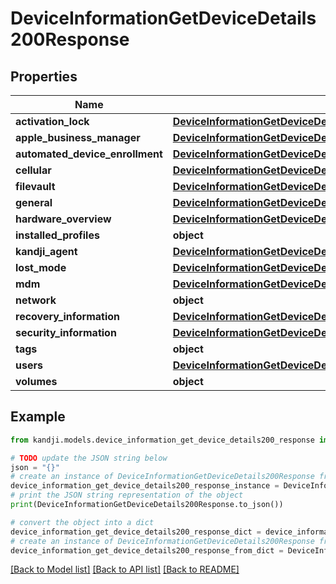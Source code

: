 # DeviceInformationGetDeviceDetails200Response


## Properties

Name | Type | Description | Notes
------------ | ------------- | ------------- | -------------
**activation_lock** | [**DeviceInformationGetDeviceDetails200ResponseActivationLock**](DeviceInformationGetDeviceDetails200ResponseActivationLock.md) |  | [optional] 
**apple_business_manager** | [**DeviceInformationGetDeviceDetails200ResponseAppleBusinessManager**](DeviceInformationGetDeviceDetails200ResponseAppleBusinessManager.md) |  | [optional] 
**automated_device_enrollment** | [**DeviceInformationGetDeviceDetails200ResponseAutomatedDeviceEnrollment**](DeviceInformationGetDeviceDetails200ResponseAutomatedDeviceEnrollment.md) |  | [optional] 
**cellular** | [**DeviceInformationGetDeviceDetails200ResponseCellular**](DeviceInformationGetDeviceDetails200ResponseCellular.md) |  | [optional] 
**filevault** | [**DeviceInformationGetDeviceDetails200ResponseFilevault**](DeviceInformationGetDeviceDetails200ResponseFilevault.md) |  | [optional] 
**general** | [**DeviceInformationGetDeviceDetails200ResponseGeneral**](DeviceInformationGetDeviceDetails200ResponseGeneral.md) |  | [optional] 
**hardware_overview** | [**DeviceInformationGetDeviceDetails200ResponseHardwareOverview**](DeviceInformationGetDeviceDetails200ResponseHardwareOverview.md) |  | [optional] 
**installed_profiles** | **object** |  | [optional] 
**kandji_agent** | [**DeviceInformationGetDeviceDetails200ResponseKandjiAgent**](DeviceInformationGetDeviceDetails200ResponseKandjiAgent.md) |  | [optional] 
**lost_mode** | [**DeviceInformationGetDeviceDetails200ResponseLostMode**](DeviceInformationGetDeviceDetails200ResponseLostMode.md) |  | [optional] 
**mdm** | [**DeviceInformationGetDeviceDetails200ResponseMdm**](DeviceInformationGetDeviceDetails200ResponseMdm.md) |  | [optional] 
**network** | **object** |  | [optional] 
**recovery_information** | [**DeviceInformationGetDeviceDetails200ResponseRecoveryInformation**](DeviceInformationGetDeviceDetails200ResponseRecoveryInformation.md) |  | [optional] 
**security_information** | [**DeviceInformationGetDeviceDetails200ResponseSecurityInformation**](DeviceInformationGetDeviceDetails200ResponseSecurityInformation.md) |  | [optional] 
**tags** | **object** |  | [optional] 
**users** | [**DeviceInformationGetDeviceDetails200ResponseUsers**](DeviceInformationGetDeviceDetails200ResponseUsers.md) |  | [optional] 
**volumes** | **object** |  | [optional] 

## Example

```python
from kandji.models.device_information_get_device_details200_response import DeviceInformationGetDeviceDetails200Response

# TODO update the JSON string below
json = "{}"
# create an instance of DeviceInformationGetDeviceDetails200Response from a JSON string
device_information_get_device_details200_response_instance = DeviceInformationGetDeviceDetails200Response.from_json(json)
# print the JSON string representation of the object
print(DeviceInformationGetDeviceDetails200Response.to_json())

# convert the object into a dict
device_information_get_device_details200_response_dict = device_information_get_device_details200_response_instance.to_dict()
# create an instance of DeviceInformationGetDeviceDetails200Response from a dict
device_information_get_device_details200_response_from_dict = DeviceInformationGetDeviceDetails200Response.from_dict(device_information_get_device_details200_response_dict)
```
[[Back to Model list]](../README.md#documentation-for-models) [[Back to API list]](../README.md#documentation-for-api-endpoints) [[Back to README]](../README.md)


